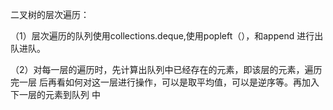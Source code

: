 二叉树的层次遍历：

（1）层次遍历的队列使用collections.deque,使用popleft（），和append
进行出队进队。

（2）对每一层的遍历时，先计算出队列中已经存在的元素，即该层的元素，遍历完一层
后再看如何对这一层进行操作，可以是取平均值，可以是逆序等。再加入下一层的元素到队列
中